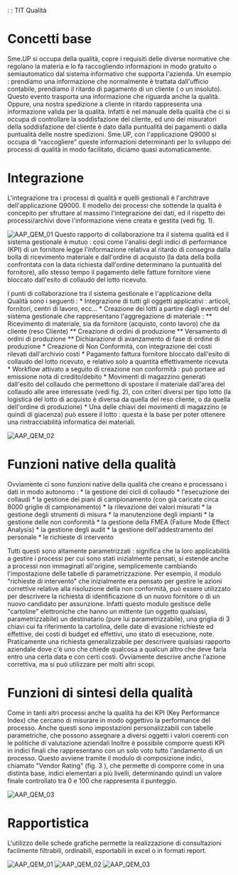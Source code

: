  :  : TIT Qualità
# Concetti base
Sme.UP si occupa della qualità, copre i requisiti delle diverse normative che regolano la materia e lo fa raccogliendo informazioni in modo gratuito o semiautomatico dal sistema informativo che supporta l'azienda. Un esempio :  prendiamo una informazione che normalmente è trattata dall'ufficio contabile, prendiamo il ritardo di pagamento di un cliente ( o un insoluto). Questo evento trasporta una informazione che riguarda anche la qualità. Oppure, una nostra spedizione a cliente in ritardo rappresenta una informazione valida per la qualità. Infatti è nel manuale della qualità che ci si occupa di controllare la soddisfazione del cliente, ed uno dei misuratori della soddisfazione del cliente è dato dalla puntualità dei pagamenti o dalla puntualità delle nostre spedizioni.
Sme.UP, con l'applicazione Q9000 si occupa di "raccogliere" queste informazioni determinanti per lo sviluppo dei processi di qualità in modo facilitato, diciamo quasi automaticamente.

# Integrazione
L'integrazione tra i processi di qualità e quelli gestionali è l'architrave dell'applicazione Q9000. Il modello dei processi che sottende la qualità è concepito per sfruttare al massimo l'integrazione dei dati, ed il rispetto dei processi/archivi dove l'informazione viene creata e gestita (vedi fig. 1).

![AAP_QEM_01](http://localhost:3000/immagini/MBDOC_VIS-AAQEM/AAP_QEM_01.png)
Questo rapporto di collaborazione tra il sistema qualità ed il sistema gestionale è mutuo :  così come l'analisi degli indici di performance (KPI) di un fornitore legge l'informazione relativa al ritardo di consegna dalla bolla di ricevimento materiale e dall'ordine di acquisto (la data della bolla confrontata con la data richiesta dall'ordine determinano la puntualità del fornitore), allo stesso tempo il pagamento delle fatture fornitore viene bloccato dall'esito di collaudo del lotto ricevuto.

I punti di collaborazione tra il sistema gestionale e l'applicazione della Qualità sono i seguenti : 
 \* Integrazione di tutti gli oggetti applicativi :  articoli, fornitori, centri di lavoro, ecc...
 \* Creazione dei lotti a partire dagli eventi del sistema gestionale che rappresentano l'aggregazione di materiale : 
 \*\* Ricevimento di materiale, sia da fornitore (acquisto, conto lavoro) che da cliente (reso Cliente)
 \*\* Creazione di ordini di produzione
 \*\* Versamento di ordini di produzione
 \*\* Dichiarazione di avanzamento di fase di ordine di produzione
 \* Creazione di Non Conformità, con integrazione dei costi rilevati dall'archivio costi
 \* Pagamento fattura fornitore bloccato dall'esito di collaudo del lotto ricevuto, e relativo solo a quantità effettivamente ricevuta
 \* Workflow attivato a seguito di creazione non conformità :  può portare ad emissione nota di credito/debito
 \* Movimenti di magazzino generati dall'esito del collaudo che permettono di spostare il materiale dall'area del collaudo alle aree interessate (vedi fig. 2), con criteri diversi per tipo lotto (la logistica del lotto di acquisto è diversa da quella del reso cliente, o da quella dell'ordine di produzione)
 \* Una delle chiavi dei movimenti di magazzino (e quindi di giacenza) può essere il lotto :  questa è la base per poter ottenere una rintracciabilità informatica dei materiali.

![AAP_QEM_02](http://localhost:3000/immagini/MBDOC_VIS-AAQEM/AAP_QEM_02.png)
# Funzioni native della qualità
Ovviamente ci sono funzioni native della qualità che creano e processano i dati in modo autonomo : 
 \* la gestione dei cicli di collaudo
 \* l'esecuzione dei collaudi
 \* la gestione dei piani di campionamento (con già caricate circa 8000 griglie di campionamento)
 \* la rilevazione dei valori misurati
 \* la gestione degli strumenti di misura
 \* la manutenzione degli impianti
 \* la gestione delle non conformità
 \* la gestione della FMEA (Failure Mode Effect Analysis)
 \* la gestione degli audit
 \* la gestione dell'addestramento del personale
 \* le richieste di intervento

Tutti questi sono altamente parametrizzati :  significa che la loro applicabilità a gestire i processi per cui sono stati inizialmente pensati, si estende anche a processi non immaginati all'origine, semplicemente cambiando l'impostazione delle tabelle di parametrizzazione. Per esempio, il modulo "richieste di intervento" che inizialmente era pensato per gestire le azioni correttive relative alla risoluzione della non conformità, può essere utilizzato per descrivere la richiesta di identificazione di un nuovo fornitore o di un nuovo candidato per assunzione. Infatti questo modulo gestisce delle "cartoline" elettroniche che hanno un mittente (un oggetto qualsiasi, parametrizzabile) un destinatario (pure lui parametrizzabile), una griglia di 3 chiavi cui fa riferimento la cartolina, delle date di evasione richieste ed effettive, dei costi di budget ed effettivi, uno stato di esecuzione, note. Praticamente una richiesta generalizzabile per descrivere qualsiasi rapporto aziendale dove c'è uno che chiede qualcosa a qualcun altro che deve farla entro una certa data e con certi costi. Ovviamente descrive anche l'azione correttiva, ma si può utilizzare per molti altri scopi.

# Funzioni di sintesi della qualità
Come in tanti altri processi anche la qualità ha dei KPI (Key Performance Index) che cercano di misurare in modo oggettivo la performance del processo. Anche questi sono impostazioni personalizzabili con tabelle parametriche, che  possono assegnare a diversi oggetti i valori coerenti con le politiche di valutazione aziendali
Inoltre è possibile comporre questi KPI in indici finali che rappresentano con un solo voto tutto l'andamento di un processo.
Questo avviene tramite il modulo di composizione indici, chiamato "Vendor Rating" (fig. 3 ), che permette di comporre come in una distinta base, indici elementari a più livelli, determinando quindi un valore finale controllato tra 0 e 100 che  rappresenta il punteggio.

![AAP_QEM_03](http://localhost:3000/immagini/MBDOC_VIS-AAQEM/AAP_QEM_03.png)
# Rapportistica
L'utilizzo delle schede grafiche permette la realizzazione di consultazioni facilmente filtrabili, ordinabili, esportabili in excel o in formati report.

![AAP_QEM_01](http://localhost:3000/immagini/MBDOC_VIS-AAQEM/AAP_QEM_01.png)
![AAP_QEM_02](http://localhost:3000/immagini/MBDOC_VIS-AAQEM/AAP_QEM_02.png)
![AAP_QEM_03](http://localhost:3000/immagini/MBDOC_VIS-AAQEM/AAP_QEM_03.png)